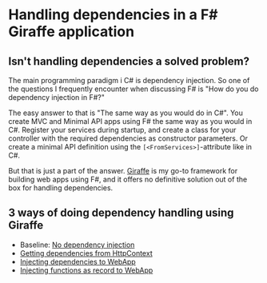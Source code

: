 # Handling dependencies in a F# Giraffe application

## Isn't handling dependencies a solved problem?

The main programming paradigm i C# is dependency injection. So one of the questions I frequently encounter
when discussing F# is "How do you do dependency injection in F#?"

The easy answer to that is "The same way as you would do in C#". You create MVC and Minimal API apps using F# 
the same way as you would in C#. Register your services during startup, and create a class for your controller
with the required dependencies as constructor parameters. Or create a minimal API definition using the 
`[<FromServices>]`-attribute like in C#.  

But that is just a part of the answer. [Giraffe](https://giraffe.wiki/) is my go-to framework for building
web apps using F#, and it offers no definitive solution out of the box for handling dependencies.

## 3 ways of doing dependency handling using Giraffe

*  Baseline: [No dependency injection](../NoDi/NoDi.fs)
*  [Getting dependencies from HttpContext](../FromCtx/FromCtx.fs)
*  [Injecting dependencies to WebApp](../ToWebApp/ToWebApp.fs)
*  [Injecting functions as record to WebApp](../DiRecord/DiRecord.fs)

